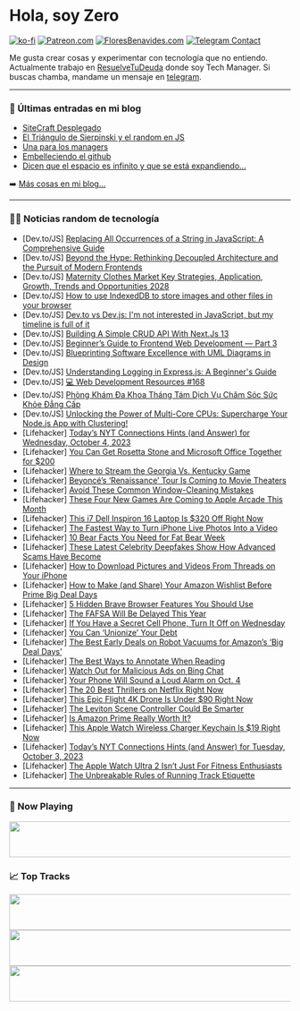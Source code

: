 # Hola, soy Zero

[![ko-fi](https://ko-fi.com/img/githubbutton_sm.svg)](https://ko-fi.com/J3J4N0LUK)
[![Patreon.com](https://img.shields.io/endpoint.svg?url=https%3A%2F%2Fshieldsio-patreon.vercel.app%2Fapi%3Fusername%3Dzerodragon%26type%3Dpatrons&style=for-the-badge)](https://patreon.com/zerodragon)
[![FloresBenavides.com](https://img.shields.io/website?down_message=oops&label=MiBlog&style=for-the-badge&up_message=online&url=https%3A%2F%2Ffloresbenavides.com)](https://floresbenavides.com)
[![Telegram Contact](https://img.shields.io/badge/escr%C3%ADbeme-ZeroDragon-%2326A5E4?style=for-the-badge&logo=telegram)](https://t.me/zerodragon)

Me gusta crear cosas y experimentar con tecnología que no entiendo.
Actualmente trabajo en [ResuelveTuDeuda](http://github.com/resuelve) donde soy Tech Manager.
Si buscas chamba, mandame un mensaje en [telegram](https://t.me/zerodragon).

---

### 📕 Últimas entradas en mi blog
<!-- BLOG-POST-LIST:START -->
- [SiteCraft Desplegado](https://floresbenavides.com/sitecraft-desplegado/)
- [El Triángulo de Sierpinski y el random en JS](https://floresbenavides.com/el-triangulo-de-sierpinski-y-el-random-en-js/)
- [Una para los managers](https://floresbenavides.com/una-para-los-managers/)
- [Embelleciendo el github](https://floresbenavides.com/embelleciendo-el-github/)
- [Dicen que el espacio es infinito y que se está expandiendo…](https://floresbenavides.com/dicen-que-el-espacio-es-infinito-y-que-se-esta-expandiendo/)
<!-- BLOG-POST-LIST:END -->

➡️ [Más cosas en mi blog...](https://floresbenavides.com)

---

### 👨‍💻 Noticias random de tecnología
<!-- TECH-POSTS:START -->
- [Dev.to/JS] [Replacing All Occurrences of a String in JavaScript: A Comprehensive Guide](https://dev.to/iamcymentho/replacing-all-occurrences-of-a-string-in-javascript-a-comprehensive-guide-3o9n)
- [Dev.to/JS] [Beyond the Hype: Rethinking Decoupled Architecture and the Pursuit of Modern Frontends](https://dev.to/nickciolpan/beyond-the-hype-rethinking-decoupled-architecture-and-the-pursuit-of-modern-frontends-3hhe)
- [Dev.to/JS] [Maternity Clothes Market Key Strategies, Application, Growth, Trends and Opportunities 2028](https://dev.to/adamsmark0077/maternity-clothes-market-key-strategies-application-growth-trends-and-opportunities-2028-457g)
- [Dev.to/JS] [How to use IndexedDB to store images and other files in your browser](https://dev.to/tqbit/how-to-use-indexeddb-to-store-images-and-other-files-in-your-browser-51fm)
- [Dev.to/JS] [Dev.to vs Dev.js: I&#39;m not interested in JavaScript, but my timeline is full of it](https://dev.to/unikzforce/devto-vs-devjs-im-not-interested-in-javascript-but-my-timeline-is-full-of-it-1hm2)
- [Dev.to/JS] [Building A Simple CRUD API With Next.Js 13](https://dev.to/skipperhoa/building-a-simple-crud-api-with-nextjs-13-40eh)
- [Dev.to/JS] [Beginner’s Guide to Frontend Web Development — Part 3](https://dev.to/jebbs/beginners-guide-to-frontend-web-development-part-3-4gl3)
- [Dev.to/JS] [Blueprinting Software Excellence with UML Diagrams in Design](https://dev.to/dr_anks/blueprinting-software-excellence-with-uml-diagrams-in-design-2e5g)
- [Dev.to/JS] [Understanding Logging in Express.js: A Beginner&#39;s Guide](https://dev.to/siva1b3/understanding-logging-in-expressjs-a-beginners-guide-6b6)
- [Dev.to/JS] [💻 Web Development Resources #168](https://dev.to/vincenius/web-development-resources-168-234a)
- [Dev.to/JS] [Phòng Khám Đa Khoa Tháng Tám Dịch Vụ Chăm Sóc Sức Khỏe Đẳng Cấp](https://dev.to/pkdkthangtam/phong-kham-da-khoa-thang-tam-dich-vu-cham-soc-suc-khoe-dang-cap-29n1)
- [Dev.to/JS] [Unlocking the Power of Multi-Core CPUs: Supercharge Your Node.js App with Clustering!](https://dev.to/probir-sarkar/unlocking-the-power-of-multi-core-cpus-supercharge-your-nodejs-app-with-clustering-18md)
- [Lifehacker] [Today’s NYT Connections Hints &lpar;and Answer&rpar; for Wednesday, October 4, 2023](https://lifehacker.com/nyt-connections-answer-today-october-4-2023-1850895117)
- [Lifehacker] [You Can Get Rosetta Stone and Microsoft Office Together for $200](https://lifehacker.com/you-can-get-rosetta-stone-and-microsoft-office-together-1850878418)
- [Lifehacker] [Where to Stream the Georgia Vs. Kentucky Game](https://lifehacker.com/where-to-stream-the-georgia-vs-kentucky-game-1850896734)
- [Lifehacker] [Beyoncé’s ‘Renaissance’ Tour Is Coming to Movie Theaters](https://lifehacker.com/preorder-tickets-beyonce-s-renaissance-tour-movie-1850896536)
- [Lifehacker] [Avoid These Common Window-Cleaning Mistakes](https://lifehacker.com/avoid-these-common-window-cleaning-mistakes-1850895198)
- [Lifehacker] [These Four New Games Are Coming to Apple Arcade This Month](https://lifehacker.com/these-four-new-games-are-coming-to-apple-arcade-this-mo-1850896428)
- [Lifehacker] [This i7 Dell Inspiron 16 Laptop Is $320 Off Right Now](https://lifehacker.com/this-i7-dell-inspiron-16-laptop-is-320-off-right-now-1850896343)
- [Lifehacker] [The Fastest Way to Turn iPhone Live Photos Into a Video](https://lifehacker.com/turn-live-photos-into-video-iphone-1850895845)
- [Lifehacker] [10 Bear Facts You Need for Fat Bear Week](https://lifehacker.com/10-bear-facts-you-need-for-fat-bear-week-1849627121)
- [Lifehacker] [These Latest Celebrity Deepfakes Show How Advanced Scams Have Become](https://lifehacker.com/these-latest-celebrity-deepfakes-show-how-advanced-scam-1850895311)
- [Lifehacker] [How to Download Pictures and Videos From Threads on Your iPhone](https://lifehacker.com/download-pictures-video-from-threads-iphone-1850895658)
- [Lifehacker] [How to Make &lpar;and Share&rpar; Your Amazon Wishlist Before Prime Big Deal Days](https://lifehacker.com/how-to-make-and-share-your-amazon-wishlist-before-pri-1850620369)
- [Lifehacker] [5 Hidden Brave Browser Features You Should Use](https://lifehacker.com/brave-browser-best-hidden-features-1850895498)
- [Lifehacker] [The FAFSA Will Be Delayed This Year](https://lifehacker.com/the-fafsa-will-be-delayed-this-year-1850895008)
- [Lifehacker] [If You Have a Secret Cell Phone, Turn It Off on Wednesday](https://lifehacker.com/if-you-have-a-secret-cell-phone-turn-it-off-on-wednesd-1850895009)
- [Lifehacker] [You Can ‘Unionize’ Your Debt](https://lifehacker.com/how-and-when-to-join-debtors-union-1850895018)
- [Lifehacker] [The Best Early Deals on Robot Vacuums for Amazon’s ‘Big Deal Days’](https://lifehacker.com/the-best-early-prime-day-deals-for-vacuums-1850562769)
- [Lifehacker] [The Best Ways to Annotate When Reading](https://lifehacker.com/the-best-ways-to-annotate-when-reading-1850895212)
- [Lifehacker] [Watch Out for Malicious Ads on Bing Chat](https://lifehacker.com/watch-out-for-malicious-ads-on-bing-chat-1850894698)
- [Lifehacker] [Your Phone Will Sound a Loud Alarm on Oct. 4](https://lifehacker.com/your-phone-will-sound-a-loud-alarm-on-oct-4-1850894829)
- [Lifehacker] [The 20 Best Thrillers on Netflix Right Now](https://lifehacker.com/the-best-thrillers-on-netflix-1850891960)
- [Lifehacker] [This Epic Flight 4K Drone Is Under $90 Right Now](https://lifehacker.com/this-epic-flight-4k-drone-is-under-90-right-now-1850878261)
- [Lifehacker] [The Leviton Scene Controller Could Be Smarter](https://lifehacker.com/leviton-scene-controller-review-1850894184)
- [Lifehacker] [Is Amazon Prime Really Worth It?](https://lifehacker.com/is-amazon-prime-really-worth-it-1850892083)
- [Lifehacker] [This Apple Watch Wireless Charger Keychain Is $19 Right Now](https://lifehacker.com/this-apple-watch-wireless-charger-keychain-is-19-right-1850878081)
- [Lifehacker] [Today’s NYT Connections Hints &lpar;and Answer&rpar; for Tuesday, October 3, 2023](https://lifehacker.com/nyt-connections-answer-today-october-3-2023-1850891515)
- [Lifehacker] [The Apple Watch Ultra 2 Isn’t Just For Fitness Enthusiasts](https://lifehacker.com/apple-watch-ultra-2-review-1850892815)
- [Lifehacker] [The Unbreakable Rules of Running Track Etiquette](https://lifehacker.com/running-track-etiquette-1850893229)<!-- TECH-POSTS:END -->

---

### 🎵 Now Playing
<a href="https://spotify-now-playing-dun.vercel.app/now-playing?open"><img src="https://spotify-now-playing-dun.vercel.app/now-playing" width="540" height="64"></a>

### 📈 Top Tracks
<a href="https://spotify-now-playing-dun.vercel.app/top-tracks?i=1&open"><img src="https://spotify-now-playing-dun.vercel.app/top-tracks?i=1" width="540" height="64"></a>
<a href="https://spotify-now-playing-dun.vercel.app/top-tracks?i=2&open"><img src="https://spotify-now-playing-dun.vercel.app/top-tracks?i=2" width="540" height="64"></a>
<a href="https://spotify-now-playing-dun.vercel.app/top-tracks?i=3&open"><img src="https://spotify-now-playing-dun.vercel.app/top-tracks?i=3" width="540" height="64"></a>
